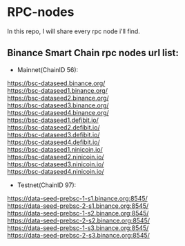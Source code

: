 # RPC-nodes
In this repo, I will share every rpc node i'll find.

## Binance Smart Chain rpc nodes url list:
-  Mainnet(ChainID 56):

https://bsc-dataseed.binance.org/ <br/>
https://bsc-dataseed1.binance.org/ <br/>
https://bsc-dataseed2.binance.org/ <br/>
https://bsc-dataseed3.binance.org/ <br/>
https://bsc-dataseed4.binance.org/ <br/>
https://bsc-dataseed1.defibit.io/ <br/>
https://bsc-dataseed2.defibit.io/ <br/>
https://bsc-dataseed3.defibit.io/ <br/>
https://bsc-dataseed4.defibit.io/ <br/>
https://bsc-dataseed1.ninicoin.io/ <br/>
https://bsc-dataseed2.ninicoin.io/ <br/>
https://bsc-dataseed3.ninicoin.io/ <br/>
https://bsc-dataseed4.ninicoin.io/ <br/>


- Testnet(ChainID 97):

https://data-seed-prebsc-1-s1.binance.org:8545/ <br/>
https://data-seed-prebsc-2-s1.binance.org:8545/ <br/>
https://data-seed-prebsc-1-s2.binance.org:8545/ <br/>
https://data-seed-prebsc-2-s2.binance.org:8545/ <br/>
https://data-seed-prebsc-1-s3.binance.org:8545/ <br/>
https://data-seed-prebsc-2-s3.binance.org:8545/ <br/>
